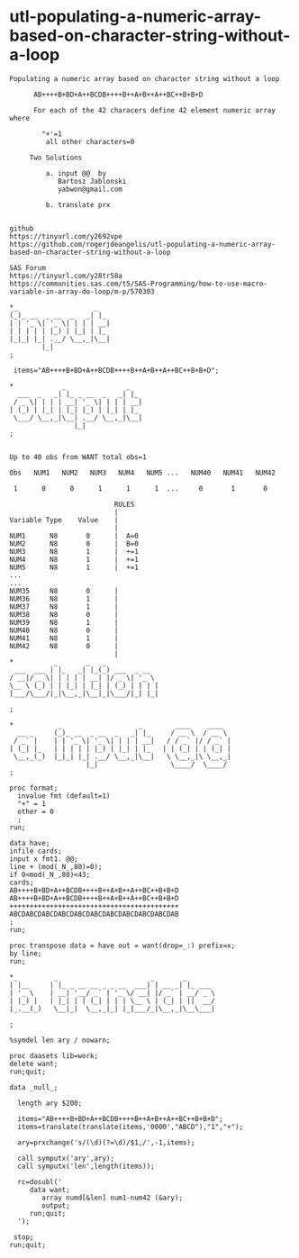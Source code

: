 # utl-populating-a-numeric-array-based-on-character-string-without-a-loop
    Populating a numeric array based on character string without a loop                                                
                                                                                                                       
          AB++++B+BD+A++BCDB++++B++A+B++A++BC++B+B+D                                                                   
                                                                                                                       
          For each of the 42 characers define 42 element numeric array where                                           
                                                                                                                       
            "+'=1                                                                                                      
             all other characters=0                                                                                    
                                                                                                                       
         Two Solutions                                                                                                 
                                                                                                                       
             a. input @@  by                                                                                           
                Bartosz Jablonski                                                                                      
                yabwon@gmail.com                                                                                       
                                                                                                                       
             b. translate prx                                                                                          
                                                                                                                       
                                                                                                                       
    github                                                                                                             
    https://tinyurl.com/y2692vpe                                                                                       
    https://github.com/rogerjdeangelis/utl-populating-a-numeric-array-based-on-character-string-without-a-loop         
                                                                                                                       
    SAS Forum                                                                                                          
    https://tinyurl.com/y28tr58a                                                                                       
    https://communities.sas.com/t5/SAS-Programming/how-to-use-macro-variable-in-array-do-loop/m-p/570303               
                                                                                                                       
    *_                   _                                                                                             
    (_)_ __  _ __  _   _| |_                                                                                           
    | | '_ \| '_ \| | | | __|                                                                                          
    | | | | | |_) | |_| | |_                                                                                           
    |_|_| |_| .__/ \__,_|\__|                                                                                          
            |_|                                                                                                        
    ;                                                                                                                  
                                                                                                                       
     items="AB++++B+BD+A++BCDB++++B++A+B++A++BC++B+B+D";                                                               
                                                                                                                       
    *            _               _                                                                                     
      ___  _   _| |_ _ __  _   _| |_                                                                                   
     / _ \| | | | __| '_ \| | | | __|                                                                                  
    | (_) | |_| | |_| |_) | |_| | |_                                                                                   
     \___/ \__,_|\__| .__/ \__,_|\__|                                                                                  
                    |_|                                                                                                
    ;                                                                                                                  
                                                                                                                       
                                                                                                                       
    Up to 40 obs from WANT total obs=1                                                                                 
                                                                                                                       
    Obs   NUM1   NUM2   NUM3   NUM4   NUM5 ...   NUM40   NUM41   NUM42                                                 
                                                                                                                       
     1      0      0      1      1      1  ...     0       1       0                                                   
                                                                                                                       
                              RULES                                                                                    
                              |                                                                                        
    Variable Type    Value    |                                                                                        
                              |                                                                                        
    NUM1      N8       0      |  A=0                                                                                   
    NUM2      N8       0      |  B=0                                                                                   
    NUM3      N8       1      |  +=1                                                                                   
    NUM4      N8       1      |  +=1                                                                                   
    NUM5      N8       1      |  +=1                                                                                   
    ...                                                                                                                
    ...                                                                                                                
    NUM35     N8       0      |                                                                                        
    NUM36     N8       1      |                                                                                        
    NUM37     N8       1      |                                                                                        
    NUM38     N8       0      |                                                                                        
    NUM39     N8       1      |                                                                                        
    NUM40     N8       0      |                                                                                        
    NUM41     N8       1      |                                                                                        
    NUM42     N8       0      |                                                                                        
                              |                                                                                        
    *          _       _   _                                                                                           
     ___  ___ | |_   _| |_(_) ___  _ __                                                                                
    / __|/ _ \| | | | | __| |/ _ \| '_ \                                                                               
    \__ \ (_) | | |_| | |_| | (_) | | | |                                                                              
    |___/\___/|_|\__,_|\__|_|\___/|_| |_|                                                                              
                                                                                                                       
    ;                                                                                                                  
                                                                                                                       
    *           _                   _        ____    ____                                                              
      __ _     (_)_ __  _ __  _   _| |_     / __ \  / __ \                                                             
     / _` |    | | '_ \| '_ \| | | | __|   / / _` |/ / _` |                                                            
    | (_| |_   | | | | | |_) | |_| | |_   | | (_| | | (_| |                                                            
     \__,_(_)  |_|_| |_| .__/ \__,_|\__|   \ \__,_|\ \__,_|                                                            
                       |_|                  \____/  \____/                                                             
    ;                                                                                                                  
                                                                                                                       
    proc format;                                                                                                       
      invalue fmt (default=1)                                                                                          
      "+" = 1                                                                                                          
      other = 0                                                                                                        
      ;                                                                                                                
    run;                                                                                                               
                                                                                                                       
    data have;                                                                                                         
    infile cards;                                                                                                      
    input x fmt1. @@;                                                                                                  
    line + (mod(_N_,80)=0);                                                                                            
    if 0<mod(_N_,80)<43;                                                                                               
    cards;                                                                                                             
    AB++++B+BD+A++BCDB++++B++A+B++A++BC++B+B+D                                                                         
    AB++++B+BD+A++BCDB++++B++A+B++A++BC++B+B+D                                                                         
    ++++++++++++++++++++++++++++++++++++++++++                                                                         
    ABCDABCDABCDABCDABCDABCDABCDABCDABCDABCDAB                                                                         
    ;                                                                                                                  
    run;                                                                                                               
                                                                                                                       
    proc transpose data = have out = want(drop=_:) prefix=x;                                                           
    by line;                                                                                                           
    run;                                                                                                               
                                                                                                                       
    *_         _                       _       _                                                                       
    | |__     | |_ _ __ __ _ _ __  ___| | __ _| |_ ___                                                                 
    | '_ \    | __| '__/ _` | '_ \/ __| |/ _` | __/ _ \                                                                
    | |_) |   | |_| | | (_| | | | \__ \ | (_| | ||  __/                                                                
    |_.__(_)   \__|_|  \__,_|_| |_|___/_|\__,_|\__\___|                                                                
                                                                                                                       
    ;                                                                                                                  
                                                                                                                       
    %symdel len ary / nowarn;                                                                                          
                                                                                                                       
    proc daasets lib=work;                                                                                             
    delete want;                                                                                                       
    run;quit;                                                                                                          
                                                                                                                       
    data _null_;                                                                                                       
                                                                                                                       
      length ary $200;                                                                                                 
                                                                                                                       
      items="AB++++B+BD+A++BCDB++++B++A+B++A++BC++B+B+D";                                                              
      items=translate(translate(items,'0000',"ABCD"),"1","+");                                                         
                                                                                                                       
      ary=prxchange('s/(\d)(?=\d)/$1,/',-1,items);                                                                     
                                                                                                                       
      call symputx('ary',ary);                                                                                         
      call symputx('len',length(items));                                                                               
                                                                                                                       
      rc=dosubl('                                                                                                      
         data want;                                                                                                    
            array numd[&len] num1-num42 (&ary);                                                                        
            output;                                                                                                    
         run;quit;                                                                                                     
      ');                                                                                                              
                                                                                                                       
     stop;                                                                                                             
    run;quit;                                                                                                          
                                                                                                                       
                                                                                                                       
